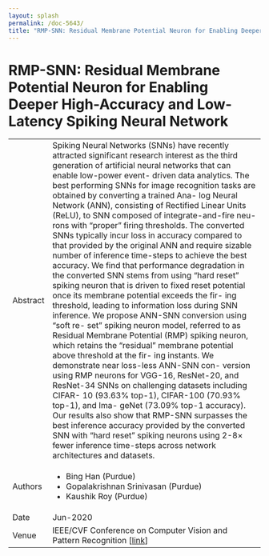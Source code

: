 ```yaml
---
layout: splash
permalink: /doc-5643/
title: "RMP-SNN: Residual Membrane Potential Neuron for Enabling Deeper High-Accuracy and Low-Latency Spiking Neural Network"
---
```


# RMP-SNN: Residual Membrane Potential Neuron for Enabling Deeper High-Accuracy and Low-Latency Spiking Neural Network

<table>
    <tbody>
    <tr>
        <td>Abstract</td>
        <td>Spiking Neural Networks (SNNs) have recently attracted significant research interest as the third generation of artificial neural networks that can enable low-power event- driven data analytics. The best performing SNNs for image recognition tasks are obtained by converting a trained Ana- log Neural Network (ANN), consisting of Rectified Linear Units (ReLU), to SNN composed of integrate-and-fire neu- rons with “proper” firing thresholds. The converted SNNs typically incur loss in accuracy compared to that provided by the original ANN and require sizable number of inference time-steps to achieve the best accuracy. We find that performance degradation in the converted SNN stems from using “hard reset” spiking neuron that is driven to fixed reset potential once its membrane potential exceeds the fir- ing threshold, leading to information loss during SNN inference. We propose ANN-SNN conversion using “soft re- set” spiking neuron model, referred to as Residual Membrane Potential (RMP) spiking neuron, which retains the “residual” membrane potential above threshold at the fir- ing instants. We demonstrate near loss-less ANN-SNN con- version using RMP neurons for VGG-16, ResNet-20, and ResNet-34 SNNs on challenging datasets including CIFAR- 10 (93.63% top-1), CIFAR-100 (70.93% top-1), and Ima- geNet (73.09% top-1 accuracy). Our results also show that RMP-SNN surpasses the best inference accuracy provided by the converted SNN with “hard reset” spiking neurons using 2-8× fewer inference time-steps across network architectures and datasets.</td>
    </tr>
    <tr>
        <td>Authors</td>
        <td>
            <ul>
                <li>Bing Han (Purdue)</li>
                <li>Gopalakrishnan Srinivasan (Purdue)</li>
                <li>Kaushik Roy (Purdue)</li>
            </ul>
        </td>
    </tr>
    <tr>
        <td>Date</td>
        <td>Jun-2020</td>
    </tr>
    <tr>
        <td>Venue</td>
        <td>IEEE/CVF Conference on Computer Vision and Pattern Recognition [<a href="https://openaccess.thecvf.com/content_CVPR_2020/papers/Han_RMP-SNN_Residual_Membrane_Potential_Neuron_for_Enabling_Deeper_High-Accuracy_and_CVPR_2020_paper.pdf">link</a>]</td>
    </tr>
    </tbody>
</table>
